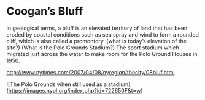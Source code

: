 # Coogan’s Bluff

In geological terms, a bluff is an elevated territory of land that has been eroded by coastal conditions such as sea spray and wind to form a rounded cliff, which is also called a promontory. (what is today’s elevation of the site?) (What is the Polo Grounds Stadium?) The sport stadium which migrated just across the water to make room for the Polo Ground Houses in 1950.

http://www.nytimes.com/2007/04/08/nyregion/thecity/08bluf.html

![The Polo Grounds when still used as a stadium] (https://images.nypl.org/index.php?id=722650F&t=w)
